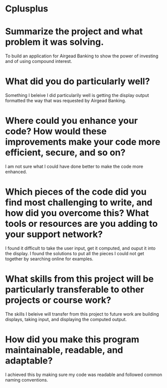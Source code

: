 # Cplusplus

# Summarize the project and what problem it was solving.
To build an application for Airgead Banking to show the power of investing and of using compound interest.
  
# What did you do particularly well?
Something I beleive I did particularily well is getting the display output formatted the way that was requested by Airgead Banking.

# Where could you enhance your code? How would these improvements make your code more efficient, secure, and so on?
I am not sure what I could have done better to make the code more enhanced.

# Which pieces of the code did you find most challenging to write, and how did you overcome this? What tools or resources are you adding to your support network?
I found it difficult to take the user input, get it computed, and ouput it into the display. I found the solutions to put all the pieces I could not get together by searching online for examples.

# What skills from this project will be particularly transferable to other projects or course work?
The skills I beleive will transfer from this project to future work are building displays, taking input, and displaying the computed output.

# How did you make this program maintainable, readable, and adaptable?
I achieved this by making sure my code was readable and followed common naming conventions.
